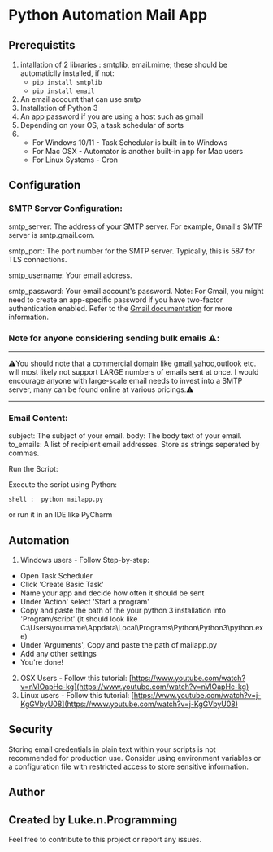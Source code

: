 # Python Automation Mail App
## Prerequistits
1. intallation of 2 libraries : smtplib, email.mime; these should be automaticlly installed, if not:
   - `pip install smtplib`
   - `pip install email`
2.  An email account that can use smtp
3.  Installation of Python 3 
4.  An app password if you are using a host such as gmail
5.  Depending on your OS, a task schedular of sorts
6.  - For Windows 10/11 - Task Schedular is built-in to Windows
    - For Mac OSX - Automator is another built-in app for Mac users
    - For Linux Systems - Cron

## Configuration
### SMTP Server Configuration:

smtp_server: The address of your SMTP server. For example, Gmail's SMTP server is smtp.gmail.com.

smtp_port: The port number for the SMTP server. Typically, this is 587 for TLS connections.

smtp_username: Your email address.

smtp_password: Your email account's password. Note: For Gmail, you might need to create an app-specific password if you have two-factor authentication enabled. Refer to the [Gmail documentation](https://support.google.com/mail/answer/185833?hl=en-GB) for more information.

### Note for anyone considering sending bulk emails ⚠️:
---

⚠️You should note that a commercial domain like gmail,yahoo,outlook etc. will most likely not support LARGE numbers of emails sent at once. I would encourage anyone with large-scale email needs to invest into a SMTP server, many can be found online at various pricings.⚠️

---
### Email Content:

subject: The subject of your email.
body: The body text of your email.
to_emails: A list of recipient email addresses. Store as strings seperated by commas.

Run the Script:

Execute the script using Python:

`shell : 
python mailapp.py`

or run it in an IDE like PyCharm

## Automation

1. Windows users - Follow Step-by-step:
  - Open Task Scheduler
  - Click 'Create Basic Task'
  - Name your app and decide how often it should be sent
  - Under 'Action' select 'Start a program'
  - Copy and paste the path of the your python 3 installation into 'Program/script' (it should look like C:\Users\yourname\Appdata\Local\Programs\Python\Python3\python.exe)
  - Under 'Arguments', Copy and paste the path of mailapp.py
  - Add any other settings
  - You're done!
2. OSX Users - Follow this tutorial:
 [https://www.youtube.com/watch?v=nVlOapHc-kg](https://www.youtube.com/watch?v=nVlOapHc-kg)
3. Linux users - Follow this tutorial:
[https://www.youtube.com/watch?v=j-KgGVbyU08](https://www.youtube.com/watch?v=j-KgGVbyU08)

## Security
Storing email credentials in plain text within your scripts is not recommended for production use. Consider using environment variables or a configuration file with restricted access to store sensitive information.

## Author
Created by Luke.n.Programming
--- 
Feel free to contribute to this project or report any issues.
